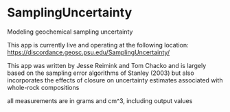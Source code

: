 # SamplingUncertainty
Modeling geochemical sampling uncertainty

This app is currently live and operating at the following location: https://discordance.geosc.psu.edu/SamplingUncertainty/

This app was written by Jesse Reimink and Tom Chacko and is largely based on the sampling error algorithms of Stanley (2003) but also incorporates the effects of closure on uncertainty estimates associated with whole-rock compositions

all measurements are in grams and cm^3, including output values

